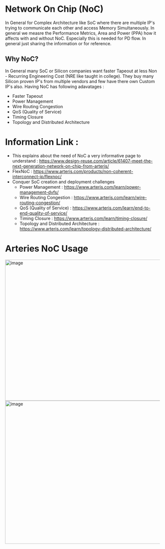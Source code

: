 # Network On Chip (NoC) 

In General for Complex Architecture like SoC where there are multiple IP's trying to communicate each other and access Memory Simultaneously. In general we measre the Performance Metrics, Area and Power (PPA) how it affects with and without NoC. Especially this is needed for PD flow. In general just sharing the information or for reference.

## Why NoC?
In General many SoC or Silicon companies want faster Tapeout at less Non - Recurring Engineering Cost (NRE like taught in college). They buy many Silicon proven IP's from multiple vendors and few have there own Custom IP's also. Having NoC has following adavatages :
- Faster Tapeout
- Power Management
- Wire Routing Congestion
- QoS (Quality of Service)
- Timing Closure
- Topology and Distributed Architecture

# Information Link : 
-  This explains about the need of NoC a very informative page to understand : https://www.design-reuse.com/article/61407-meet-the-next-generation-network-on-chip-from-arteris/
-  FlexNoC : https://www.arteris.com/products/non-coherent-interconnect-ip/flexnoc/
-  Conquer SoC creation and deployment challenges
   -  Power Management                             : https://www.arteris.com/learn/power-management-dvfs/
   -  Wire Routing Congestion                      : https://www.arteris.com/learn/wire-routing-congestion/
   -  QoS (Quality of Service)                     : https://www.arteris.com/learn/end-to-end-quality-of-service/
   -  Timing Closure                               : https://www.arteris.com/learn/timing-closure/
   -  Topology and Distributed Architecture        : https://www.arteris.com/learn/topology-distributed-architecture/


# Arteries NoC Usage

<img width="940" height="459" alt="image" src="https://github.com/user-attachments/assets/559fac3d-83c1-42de-9dac-8b7016846cab" />


<img width="940" height="466" alt="image" src="https://github.com/user-attachments/assets/22cdfc02-4865-4e0f-af6f-135371160e59" />





